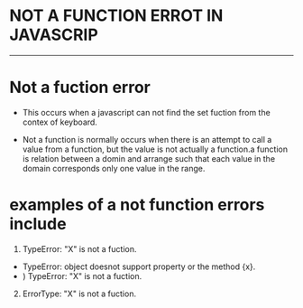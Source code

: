 # NOT A FUNCTION ERROT IN JAVASCRIP
_________________________________
#  Not a fuction  error 
* This occurs when a javascript can not find the set fuction from the contex of keyboard.

* Not a function is normally occurs when there is an attempt to call a value from a function, but the value is not actually a function.a function is relation between a domin and arrange such that each value in the domain corresponds only one value in the range.

# examples of a not function errors include

1) TypeError: "X" is not a fuction.
 *  TypeError: object doesnot support property or the method {x}.
 * ) TypeError: "X" is not a fuction.
2) ErrorType: "X" is not a fuction.
